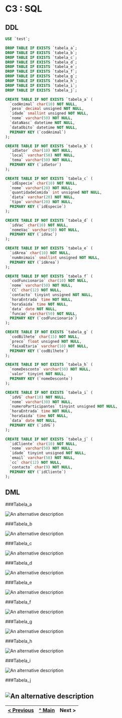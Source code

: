 # C3 : SQL

## DDL




```sql
USE `test`;

DROP TABLE IF EXISTS `tabela_a`;
DROP TABLE IF EXISTS `tabela_b`;
DROP TABLE IF EXISTS `tabela_c`;
DROP TABLE IF EXISTS `tabela_d`;
DROP TABLE IF EXISTS `tabela_e`;
DROP TABLE IF EXISTS `tabela_f`;
DROP TABLE IF EXISTS `tabela_g`;
DROP TABLE IF EXISTS `tabela_h`;
DROP TABLE IF EXISTS `tabela_i`;
DROP TABLE IF EXISTS `tabela_j`;

CREATE TABLE IF NOT EXISTS `tabela_a` (
  `codAnimal` char(10) NOT NULL,
  `peso` decimal unsigned NOT NULL,
  `idade` smallint unsigned NOT NULL,
  `nome` varchar(50) NOT NULL,
  `dataNasc` datetime NOT NULL,
  `dataObito` datetime NOT NULL,
  PRIMARY KEY (`codAnimal`)
);

CREATE TABLE IF NOT EXISTS `tabela_b` (
  `idSetor` char(10) NOT NULL,
  `local` varchar(50) NOT NULL,
  `tema` varchar(50) NOT NULL,
  PRIMARY KEY (`idSetor`)
);

CREATE TABLE IF NOT EXISTS `tabela_c` (
  `idEspecie` char(10) NOT NULL,
  `nome` varchar(20) NOT NULL,
  `quantidadeComida` int unsigned NOT NULL,
  `dieta` varchar(20) NOT NULL,
  `tipo` varchar(20) NOT NULL,
  PRIMARY KEY (`idEspecie`)
);

CREATE TABLE IF NOT EXISTS `tabela_d` (
  `idVac` char(10) NOT NULL,
  `nomeVac` varchar(50) NOT NULL,
  PRIMARY KEY (`idVac`)
);

CREATE TABLE IF NOT EXISTS `tabela_e` (
  `idArea` char(10) NOT NULL,
  `numAnimais` smallint unsigned NOT NULL,
  PRIMARY KEY (`idArea`)
);

CREATE TABLE IF NOT EXISTS `tabela_f` (
  `codFuncionario` char(10) NOT NULL,
  `nome` varchar(50) NOT NULL,
  `CC` char(12) NOT NULL,
  `contacto` tinyint unsigned NOT NULL,
  `horaEntrada` time NOT NULL,
  `horaSaida` time NOT NULL,
  `data` date NOT NULL,
  `funcao` varchar(50) NOT NULL,
  PRIMARY KEY (`codFuncionario`)
);

CREATE TABLE IF NOT EXISTS `tabela_g` (
  `codBilhete` char(15) NOT NULL,
  `preco` float unsigned NOT NULL,
  `faixaEtaria` varchar(10) NOT NULL,
  PRIMARY KEY (`codBilhete`)
);

CREATE TABLE IF NOT EXISTS `tabela_h` (
  `nomeDesconto` varchar(50) NOT NULL,
  `valor` tinyint NOT NULL,
  PRIMARY KEY (`nomeDesconto`)
);

CREATE TABLE IF NOT EXISTS `tabela_i` (
  `idVG` char(10) NOT NULL,
  `nome` varchar(30) NOT NULL,
  `numeroParticipantes` tinyint unsigned NOT NULL,
  `horaEntrada` time NOT NULL,
  `horaSaida` time NOT NULL,
  `data` date NOT NULL,
  PRIMARY KEY (`idVG`)
);

CREATE TABLE IF NOT EXISTS `tabela_j` (
  `idCliente` char(10) NOT NULL,
  `nome` varchar(50) NOT NULL,
  `idade` tinyint unsigned NOT NULL,
  `email` varchar(50) NOT NULL,
  `cc` char(12) NOT NULL,
  `contacto` char(9) NOT NULL,
  PRIMARY KEY (`idCliente`)
);
```

## DML

###Tabela_a

![An alternative description](tabela_a.jpeg)  

###Tabela_b

![An alternative description](tabela_b.jpeg)  

###Tabela_c

![An alternative description](tabela_c.jpeg)  

###Tabela_d

![An alternative description](tabela_d.jpeg)  

###Tabela_e

![An alternative description](tabela_e.jpeg)  

###Tabela_f

![An alternative description](tabela_f.jpeg)  

###Tabela_g

![An alternative description](tabela_g.jpeg)  

###Tabela_h

![An alternative description](tabela_h.jpeg)  

###Tabela_i

![An alternative description](tabela_i.jpeg) 

###Tabela_j

![An alternative description](tabela_j.jpeg)  
---
[< Previous](rebd04.md) | [^ Main]() | Next >
:--- | :---: | ---: 
